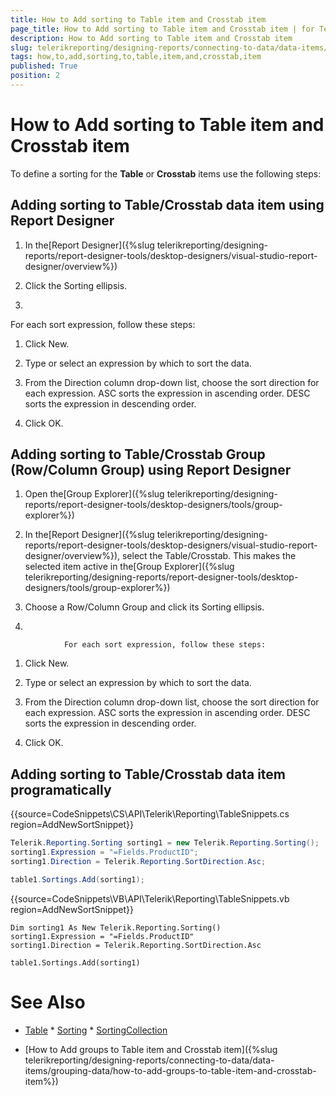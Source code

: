 ```yaml
---
title: How to Add sorting to Table item and Crosstab item
page_title: How to Add sorting to Table item and Crosstab item | for Telerik Reporting Documentation
description: How to Add sorting to Table item and Crosstab item
slug: telerikreporting/designing-reports/connecting-to-data/data-items/ordering-data/how-to-add-sorting-to-table-item-and-crosstab-item
tags: how,to,add,sorting,to,table,item,and,crosstab,item
published: True
position: 2
---
```


# How to Add sorting to Table item and Crosstab item



To define a sorting for the __Table__  or __Crosstab__  items use the following steps: 

## Adding sorting to Table/Crosstab data item using Report Designer

1. In the[Report Designer]({%slug telerikreporting/designing-reports/report-designer-tools/desktop-designers/visual-studio-report-designer/overview%})

1. Click the Sorting ellipsis.

1. 

For each sort expression, follow these steps:                      

1. Click New.

1. Type or select an expression by which to sort the data.

1. From the Direction column drop-down list, choose the sort direction                 for each expression. ASC sorts the expression in ascending order. DESC sorts                 the expression in descending order.

1. Click OK.

## Adding sorting to Table/Crosstab Group (Row/Column Group) using Report Designer

1. Open the[Group Explorer]({%slug telerikreporting/designing-reports/report-designer-tools/desktop-designers/tools/group-explorer%})

1. In the[Report Designer]({%slug telerikreporting/designing-reports/report-designer-tools/desktop-designers/visual-studio-report-designer/overview%}),
              select the Table/Crosstab.
              This makes the selected item active in the[Group Explorer]({%slug telerikreporting/designing-reports/report-designer-tools/desktop-designers/tools/group-explorer%})

1. Choose a Row/Column Group and click its Sorting ellipsis.

1. 

                For each sort expression, follow these steps:
                

1. Click New.

1. Type or select an expression by which to sort the data.

1. From the Direction column drop-down list, choose the sort direction
                    for each expression. ASC sorts the expression in ascending order. DESC sorts
                    the expression in descending order.

1. Click OK.

## Adding sorting to Table/Crosstab data item programatically

{{source=CodeSnippets\CS\API\Telerik\Reporting\TableSnippets.cs region=AddNewSortSnippet}}
````C#
Telerik.Reporting.Sorting sorting1 = new Telerik.Reporting.Sorting();
sorting1.Expression = "=Fields.ProductID";
sorting1.Direction = Telerik.Reporting.SortDirection.Asc;

table1.Sortings.Add(sorting1);
````
{{source=CodeSnippets\VB\API\Telerik\Reporting\TableSnippets.vb region=AddNewSortSnippet}}
````VB
Dim sorting1 As New Telerik.Reporting.Sorting()
sorting1.Expression = "=Fields.ProductID"
sorting1.Direction = Telerik.Reporting.SortDirection.Asc

table1.Sortings.Add(sorting1)
````

# See Also
 * [Table](/reporting/api/Telerik.Reporting.Table)  * [Sorting](/reporting/api/Telerik.Reporting.Sorting)  * [SortingCollection](/reporting/api/Telerik.Reporting.SortingCollection) 

 * [How to Add groups to Table item and Crosstab item]({%slug telerikreporting/designing-reports/connecting-to-data/data-items/grouping-data/how-to-add-groups-to-table-item-and-crosstab-item%})

